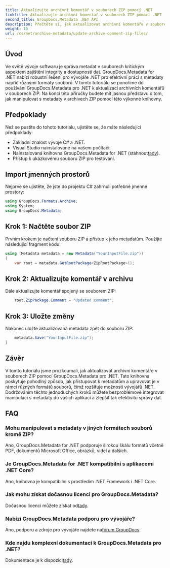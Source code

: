 ```yaml
---
title: Aktualizujte archivní komentář v souborech ZIP pomocí .NET
linktitle: Aktualizujte archivní komentář v souborech ZIP pomocí .NET
second_title: GroupDocs.Metadata .NET API
description: Přečtěte si, jak aktualizovat archivní komentáře v souborech ZIP pomocí GroupDocs.Metadata pro .NET. Vylepšete správu metadat v aplikacích C# bez námahy.
weight: 15
url: /cs/net/archive-metadata/update-archive-comment-zip-files/
---
```

## Úvod
Ve světě vývoje softwaru je správa metadat v souborech kritickým aspektem zajištění integrity a dostupnosti dat. GroupDocs.Metadata for .NET nabízí robustní řešení pro vývojáře .NET pro efektivní práci s metadaty napříč různými formáty souborů. V tomto tutoriálu se ponoříme do používání GroupDocs.Metadata pro .NET k aktualizaci archivních komentářů v souborech ZIP. Na konci této příručky budete mít jasnou představu o tom, jak manipulovat s metadaty v archivech ZIP pomocí této výkonné knihovny.
## Předpoklady
Než se pustíte do tohoto tutoriálu, ujistěte se, že máte následující předpoklady:
- Základní znalost vývoje C# a .NET.
- Visual Studio nainstalované na vašem počítači.
-  Nainstalovaná knihovna GroupDocs.Metadata for .NET (stáhnout[tady](https://releases.groupdocs.com/metadata/net/)).
- Přístup k ukázkovému souboru ZIP pro testování.

## Import jmenných prostorů
Nejprve se ujistěte, že jste do projektu C# zahrnuli potřebné jmenné prostory:
```csharp
using GroupDocs.Formats.Archive;
using System;
using GroupDocs.Metadata;
```
## Krok 1: Načtěte soubor ZIP
Prvním krokem je načtení souboru ZIP a přístup k jeho metadatům. Použijte následující fragment kódu:
```csharp
using (Metadata metadata = new Metadata("YourInputFile.zip"))
{
    var root = metadata.GetRootPackage<ZipRootPackage>();
```
## Krok 2: Aktualizujte komentář v archivu
Dále aktualizujte komentář spojený se souborem ZIP:
```csharp
    root.ZipPackage.Comment = "Updated comment";
```
## Krok 3: Uložte změny
Nakonec uložte aktualizovaná metadata zpět do souboru ZIP:
```csharp
    metadata.Save("YourInputFile.zip");
}
```

## Závěr
V tomto tutoriálu jsme prozkoumali, jak aktualizovat archivní komentáře v souborech ZIP pomocí GroupDocs.Metadata pro .NET. Tato knihovna poskytuje pohodlný způsob, jak přistupovat k metadatům a upravovat je v rámci různých formátů souborů, čímž rozšiřuje možnosti vývojářů .NET. Dodržováním těchto jednoduchých kroků můžete bezproblémově integrovat manipulaci s metadaty do vašich aplikací a zlepšit tak efektivitu správy dat.

## FAQ
### Mohu manipulovat s metadaty v jiných formátech souborů kromě ZIP?
Ano, GroupDocs.Metadata for .NET podporuje širokou škálu formátů včetně PDF, dokumentů Microsoft Office, obrázků, videí a dalších.
### Je GroupDocs.Metadata for .NET kompatibilní s aplikacemi .NET Core?
Ano, knihovna je kompatibilní s prostředím .NET Framework i .NET Core.
### Jak mohu získat dočasnou licenci pro GroupDocs.Metadata?
 Dočasnou licenci můžete získat od[tady](https://purchase.groupdocs.com/temporary-license/).
### Nabízí GroupDocs.Metadata podporu pro vývojáře?
 Ano, podporu a zdroje pro vývojáře najdete na[fórum GroupDocs](https://forum.groupdocs.com/c/metadata/14).
### Kde najdu komplexní dokumentaci k GroupDocs.Metadata pro .NET?
 Dokumentace je k dispozici[tady](https://tutorials.groupdocs.com/metadata/net/).